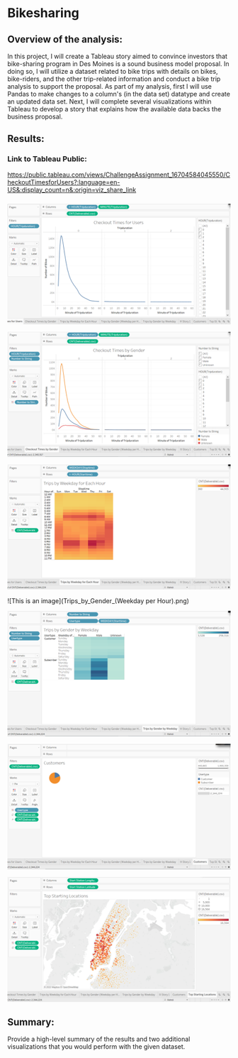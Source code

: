 # Bikesharing

## Overview of the analysis: 
In this project, I will create a Tableau story aimed to convince investors that bike-sharing program in Des Moines is a sound business model proposal. In doing so, I will utilize a dataset related to bike trips with details on bikes, bike-riders, and the other trip-related information and conduct a bike trip analysis to support the proposal. As part of my analysis, first I will use Pandas to make changes to a column's (in the data set) datatype and create an updated data set. Next, I will complete several visualizations within Tableau to develop a story that explains how the available data backs the business proposal.

## Results: 

### Link to Tableau Public:

https://public.tableau.com/views/ChallengeAssignment_16704584045550/CheckoutTimesforUsers?:language=en-US&:display_count=n&:origin=viz_share_link

###

![This is an image](Checkout_Times_for_Users.png) 


![This is an image](Checkout_Times_by_Gender.png) 


![This is an image](Trips_by_Weekday_for_Each_Hour.png) 


![This is an image](Trips_by_Gender_(Weekday per Hour).png)


![This is an image](Trips_by_Gender_by_Weekday.png)


![This is an image](Customers.png)


![This is an image](Top_Starting_Locations.png)

## Summary: 

Provide a high-level summary of the results and two additional visualizations that you would perform with the given dataset.
